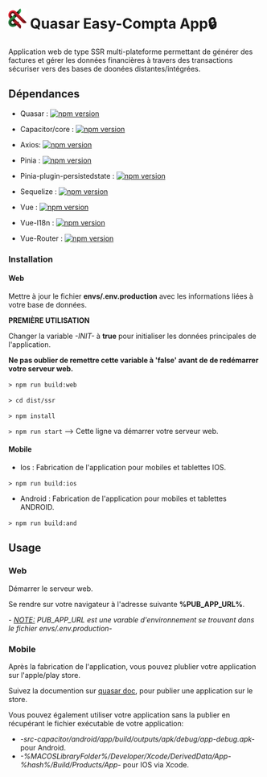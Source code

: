 # <img alt="CryptoLogique Logo" src="/public/icons/logo.svg" height="40"/> Quasar Easy-Compta App🔒

Application web de type SSR multi-plateforme permettant de générer des factures et gérer les données financières à travers des transactions sécuriser vers des bases de doonées distantes/intégrées.

## Dépendances

- Quasar : [![npm version](https://badge.fury.io/js/quasar.svg)](https://badge.fury.io/js/quasar)

- Capacitor/core : [![npm version](https://badge.fury.io/js/@capacitor%2Fcore.svg)](https://badge.fury.io/js/@capacitor%2Fcore)

- Axios: [![npm version](https://badge.fury.io/js/axios.svg)](https://badge.fury.io/js/axios)

- Pinia : [![npm version](https://badge.fury.io/js/pinia.svg)](https://badge.fury.io/js/pinia)

- Pinia-plugin-persistedstate : [![npm version](https://badge.fury.io/js/pinia-plugin-persistedstate.svg)](https://badge.fury.io/js/pinia-plugin-persistedstate)
 
- Sequelize : [![npm version](https://badge.fury.io/js/sequelize.svg)](https://badge.fury.io/js/sequelize)

- Vue : [![npm version](https://badge.fury.io/js/vue.svg)](https://badge.fury.io/js/vue)

- Vue-I18n : [![npm version](https://badge.fury.io/js/vue-i18n.svg)](https://badge.fury.io/js/vue-i18n)

- Vue-Router : [![npm version](https://badge.fury.io/js/vue-router.svg)](https://badge.fury.io/js/vue-router)

### Installation

 #### Web

 Mettre à jour le fichier **envs/.env.production** avec les informations liées à votre base de données.

 **PREMIÈRE UTILISATION**

 Changer la variable *-INIT-* à **true** pour initialiser les données principales de l'application.

 **Ne pas oublier de remettre cette variable à 'false' avant de de redémarrer votre serveur web.**

 `> npm run build:web`

 `> cd dist/ssr`

 `> npm install`

 `> npm run start` --> Cette ligne va démarrer votre serveur web.

 #### Mobile

  - Ios : Fabrication de l'application pour mobiles et tablettes IOS.

  `> npm run build:ios`

  - Android : Fabrication de l'application pour mobiles et tablettes ANDROID.

  `> npm run build:and`

## Usage
 
 ### Web

 Démarrer le serveur web.

 Se rendre sur votre navigateur à l'adresse suivante **%PUB_APP_URL%**.

 *- <u>NOTE:</u> PUB_APP_URL est une varable d'environnement se trouvant dans le fichier envs/.env.production-*

 ### Mobile

 Après la fabrication de l'application, vous pouvez plublier votre application sur l'apple/play store.

 Suivez la documention sur [quasar doc](https://quasar.dev/quasar-cli-vite/developing-capacitor-apps/publishing-to-store), pour publier une application sur le store. 

 Vous pouvez également utiliser votre application sans la publier en récupérant le fichier exécutable de votre application:
 
 - *-src-capacitor/android/app/build/outputs/apk/debug/app-debug.apk-* pour Android.
 - *-%MACOSLibraryFolder%/Developer/Xcode/DerivedData/App-%hash%/Build/Products/App-* pour IOS via Xcode.